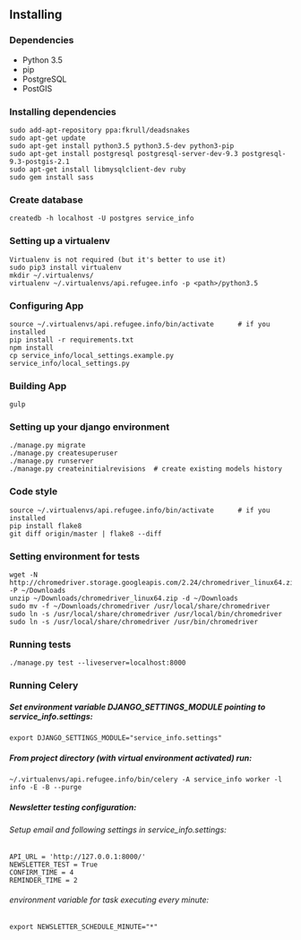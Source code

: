 Installing
----------

### Dependencies
+ Python 3.5
+ pip
+ PostgreSQL
+ PostGIS

### Installing dependencies
    sudo add-apt-repository ppa:fkrull/deadsnakes
    sudo apt-get update
    sudo apt-get install python3.5 python3.5-dev python3-pip
    sudo apt-get install postgresql postgresql-server-dev-9.3 postgresql-9.3-postgis-2.1
    sudo apt-get install libmysqlclient-dev ruby
    sudo gem install sass

### Create database
    createdb -h localhost -U postgres service_info

### Setting up a virtualenv
    Virtualenv is not required (but it's better to use it)
    sudo pip3 install virtualenv
    mkdir ~/.virtualenvs/
    virtualenv ~/.virtualenvs/api.refugee.info -p <path>/python3.5

### Configuring App
    source ~/.virtualenvs/api.refugee.info/bin/activate      # if you installed
    pip install -r requirements.txt
    npm install
    cp service_info/local_settings.example.py service_info/local_settings.py

### Building App
    gulp

### Setting up your django environment
    ./manage.py migrate
    ./manage.py createsuperuser
    ./manage.py runserver
    ./manage.py createinitialrevisions  # create existing models history

### Code style
    source ~/.virtualenvs/api.refugee.info/bin/activate      # if you installed
    pip install flake8
    git diff origin/master | flake8 --diff

### Setting environment for tests
    wget -N http://chromedriver.storage.googleapis.com/2.24/chromedriver_linux64.zip -P ~/Downloads
    unzip ~/Downloads/chromedriver_linux64.zip -d ~/Downloads
    sudo mv -f ~/Downloads/chromedriver /usr/local/share/chromedriver
    sudo ln -s /usr/local/share/chromedriver /usr/local/bin/chromedriver
    sudo ln -s /usr/local/share/chromedriver /usr/bin/chromedriver

### Running tests
    ./manage.py test --liveserver=localhost:8000

### Running Celery

##### Set environment variable DJANGO_SETTINGS_MODULE pointing to service_info.settings:
    export DJANGO_SETTINGS_MODULE="service_info.settings"
##### From project directory (with virtual environment activated) run:
    ~/.virtualenvs/api.refugee.info/bin/celery -A service_info worker -l info -E -B --purge

##### Newsletter testing configuration:
###### Setup email and following settings in service_info.settings:
    API_URL = 'http://127.0.0.1:8000/'
    NEWSLETTER_TEST = True
    CONFIRM_TIME = 4
    REMINDER_TIME = 2

###### environment variable for task executing every minute:
    export NEWSLETTER_SCHEDULE_MINUTE="*"
